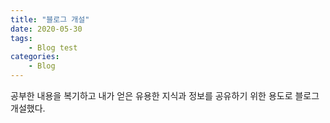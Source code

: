 ```yaml
---
title: "블로그 개설"
date: 2020-05-30
tags:
    - Blog test
categories: 
    - Blog
---
```


공부한 내용을 복기하고 내가 얻은 유용한 지식과 정보를 공유하기 위한 용도로 블로그 개설했다. 
